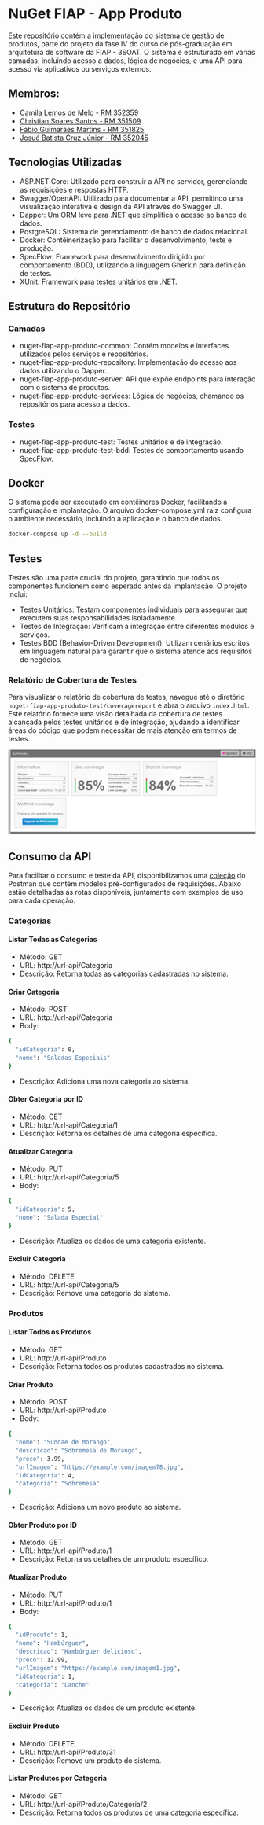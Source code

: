 
# NuGet FIAP - App Produto

Este repositório contém a implementação do sistema de gestão de produtos, parte do projeto da fase IV do curso de pós-graduação em arquitetura de software da FIAP - 3SOAT. O sistema é estruturado em várias camadas, incluindo acesso a dados, lógica de negócios, e uma API para acesso via aplicativos ou serviços externos.


## Membros:
- [Camila Lemos de Melo - RM 352359]()
- [Christian Soares Santos - RM 351509](https://www.linkedin.com/in/christian-soares-93250a170/)
- [Fábio Guimarães Martins - RM 351825](https://www.linkedin.com/in/fabio-martins-2021)
- [Josué Batista Cruz Júnior - RM 352045](https://www.linkedin.com/in/josuejuniorjf/)


## Tecnologias Utilizadas

- ASP.NET Core: Utilizado para construir a API no servidor, gerenciando as requisições e respostas HTTP.
- Swagger/OpenAPI: Utilizado para documentar a API, permitindo uma visualização interativa e design da API através do Swagger UI.
- Dapper: Um ORM leve para .NET que simplifica o acesso ao banco de dados.
- PostgreSQL: Sistema de gerenciamento de banco de dados relacional.
- Docker: Contêinerização para facilitar o desenvolvimento, teste e produção.
- SpecFlow: Framework para desenvolvimento dirigido por comportamento (BDD), utilizando a linguagem Gherkin para definição de testes.
- XUnit: Framework para testes unitários em .NET.

## Estrutura do Repositório
### Camadas
- nuget-fiap-app-produto-common: Contém modelos e interfaces utilizados pelos serviços e repositórios.
- nuget-fiap-app-produto-repository: Implementação do acesso aos dados utilizando o Dapper.
- nuget-fiap-app-produto-server: API que expõe endpoints para interação com o sistema de produtos.
- nuget-fiap-app-produto-services: Lógica de negócios, chamando os repositórios para acesso a dados.
### Testes
- nuget-fiap-app-produto-test: Testes unitários e de integração.
- nuget-fiap-app-produto-test-bdd: Testes de comportamento usando SpecFlow.

## Docker
O sistema pode ser executado em contêineres Docker, facilitando a configuração e implantação. O arquivo docker-compose.yml raiz configura o ambiente necessário, incluindo a aplicação e o banco de dados.
```bash
docker-compose up -d --build
```
## Testes
Testes são uma parte crucial do projeto, garantindo que todos os componentes funcionem como esperado antes da implantação. O projeto inclui:

- Testes Unitários: Testam componentes individuais para assegurar que executem suas responsabilidades isoladamente.
- Testes de Integração: Verificam a integração entre diferentes módulos e serviços.
- Testes BDD (Behavior-Driven Development): Utilizam cenários escritos em linguagem natural para garantir que o sistema atende aos requisitos de negócios.

### Relatório de Cobertura de Testes

Para visualizar o relatório de cobertura de testes, navegue até o diretório `nuget-fiap-app-produto-test/coveragereport` e abra o arquivo `index.html`. Este relatório fornece uma visão detalhada da cobertura de testes alcançada pelos testes unitários e de integração, ajudando a identificar áreas do código que podem necessitar de mais atenção em termos de testes.


![](nuget-fiap-app-produto-test/coverage.png)


## Consumo da API

Para facilitar o consumo e teste da API, disponibilizamos uma [coleção](api-produtos.postman_collection.json) do Postman que contém modelos pré-configurados de requisições. Abaixo estão detalhadas as rotas disponíveis, juntamente com exemplos de uso para cada operação.


### Categorias

#### Listar Todas as Categorias
- Método: GET
- URL: http://url-api/Categoria
- Descrição: Retorna todas as categorias cadastradas no sistema.

#### Criar Categoria
- Método: POST
- URL: http://url-api/Categoria
- Body:
```bash
{
  "idCategoria": 0,
  "nome": "Saladas Especiais"
}
```
- Descrição: Adiciona uma nova categoria ao sistema.

#### Obter Categoria por ID
- Método: GET
- URL: http://url-api/Categoria/1
- Descrição: Retorna os detalhes de uma categoria específica.

#### Atualizar Categoria
- Método: PUT
- URL: http://url-api/Categoria/5
- Body:
```bash
{
  "idCategoria": 5,
  "nome": "Salada Especial"
}
```
- Descrição: Atualiza os dados de uma categoria existente.

#### Excluir Categoria
- Método: DELETE
- URL: http://url-api/Categoria/5
- Descrição: Remove uma categoria do sistema.

### Produtos
#### Listar Todos os Produtos
- Método: GET
- URL: http://url-api/Produto
- Descrição: Retorna todos os produtos cadastrados no sistema.

#### Criar Produto
- Método: POST
- URL: http://url-api/Produto
- Body:
```bash
{
  "nome": "Sundae de Morango",
  "descricao": "Sobremesa de Morango",
  "preco": 3.99,
  "urlImagem": "https://example.com/imagem78.jpg",
  "idCategoria": 4,
  "categoria": "Sobremesa"
}
```
- Descrição: Adiciona um novo produto ao sistema.

#### Obter Produto por ID
- Método: GET
- URL: http://url-api/Produto/1
- Descrição: Retorna os detalhes de um produto específico.

#### Atualizar Produto
- Método: PUT
- URL: http://url-api/Produto/1
- Body:
```bash
{
  "idProduto": 1,
  "nome": "Hambúrguer",
  "descricao": "Hambúrguer delicioso",
  "preco": 12.99,
  "urlImagem": "https://example.com/imagem1.jpg",
  "idCategoria": 1,
  "categoria": "Lanche"
}
```
- Descrição: Atualiza os dados de um produto existente.

#### Excluir Produto
- Método: DELETE
- URL: http://url-api/Produto/31
- Descrição: Remove um produto do sistema.

#### Listar Produtos por Categoria
- Método: GET
- URL: http://url-api/Produto/Categoria/2
- Descrição: Retorna todos os produtos de uma categoria específica.
